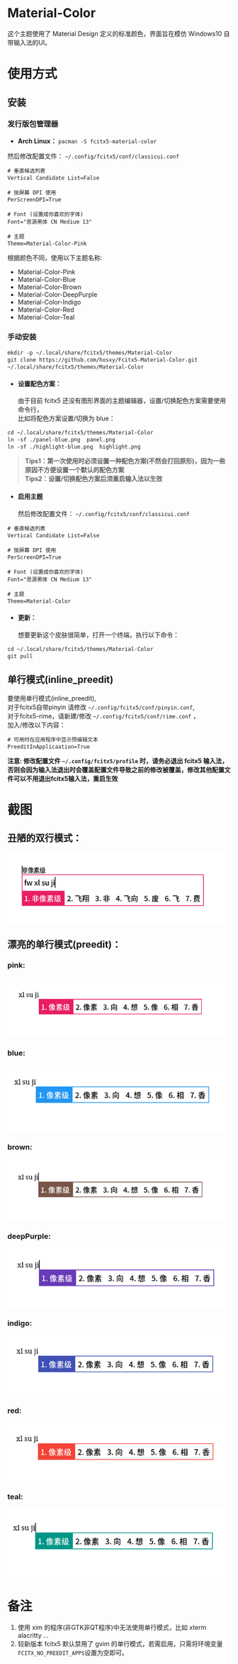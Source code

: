 # Material-Color
这个主题使用了 Material Design 定义的标准颜色，界面旨在模仿 Windows10 自带输入法的UI。

# 使用方式
## 安装
### 发行版包管理器
+ **Arch Linux：** `pacman -S fcitx5-material-color` <br>

然后修改配置文件： `~/.config/fcitx5/conf/classicui.conf`
```
# 垂直候选列表
Vertical Candidate List=False

# 按屏幕 DPI 使用
PerScreenDPI=True

# Font (设置成你喜欢的字体)
Font="思源黑体 CN Medium 13"

# 主题
Theme=Material-Color-Pink
```
根据颜色不同，使用以下主题名称:
+ Material-Color-Pink
+ Material-Color-Blue
+ Material-Color-Brown
+ Material-Color-DeepPurple
+ Material-Color-Indigo
+ Material-Color-Red
+ Material-Color-Teal

### 手动安装
```
mkdir -p ~/.local/share/fcitx5/themes/Material-Color
git clone https://github.com/hosxy/Fcitx5-Material-Color.git ~/.local/share/fcitx5/themes/Material-Color
```
+ #### 设置配色方案：
    由于目前 fcitx5 还没有图形界面的主题编辑器，设置/切换配色方案需要使用命令行，<br>
比如将配色方案设置/切换为 blue：

```
cd ~/.local/share/fcitx5/themes/Material-Color
ln -sf ./panel-blue.png  panel.png
ln -sf ./highlight-blue.png  highlight.png
```
>  **Tips1：第一次使用时必须设置一种配色方案(不然会打回原形)，因为一些原因不方便设置一个默认的配色方案**<br>
  **Tips2：设置/切换配色方案后须重启输入法以生效**

+ #### 启用主题
  然后修改配置文件： `~/.config/fcitx5/conf/classicui.conf`

```
# 垂直候选列表
Vertical Candidate List=False

# 按屏幕 DPI 使用
PerScreenDPI=True

# Font (设置成你喜欢的字体)
Font="思源黑体 CN Medium 13"

# 主题
Theme=Material-Color
```

+ #### 更新：
  想要更新这个皮肤很简单，打开一个终端，执行以下命令：

```
cd ~/.local/share/fcitx5/themes/Material-Color
git pull
```

## 单行模式(inline_preedit)
要使用单行模式(inline_preedit),<br>
对于fcitx5自带pinyin 请修改 `~/.config/fcitx5/conf/pinyin.conf`, <br>
对于fcitx5-rime，请新建/修改 `~/.config/fcitx5/conf/rime.conf` ，<br>
加入/修改以下内容：

```
# 可用时在应用程序中显示预编辑文本
PreeditInApplicaation=True
```

**注意: 修改配置文件 `~/.config/fcitx5/profile` 时，请务必退出 fcitx5 输入法，否则会因为输入法退出时会覆盖配置文件导致之前的修改被覆盖，修改其他配置文件可以不用退出fcitx5输入法，重启生效**



# 截图

## 丑陋的双行模式：

![No-Preedit](./screenshot/No-Preedit.png)

## 漂亮的单行模式(preedit)：

### pink:

![粉红色](./screenshot/pink.png)

### blue:

![蓝色](./screenshot/blue.png)

### brown:

![棕色](./screenshot/brown.png)

### deepPurple:

![深紫色](./screenshot/deepPurple.png)

### indigo:

![Indigo](./screenshot/indigo.png)

### red:

![红色](./screenshot/red.png)

### teal:

![Teal](./screenshot/teal.png)


# 备注
1. 使用 xim 的程序(非GTK非QT程序)中无法使用单行模式，比如 xterm alacritty ...
2. 较新版本 fcitx5 默认禁用了 gvim 的单行模式，若需启用，只需将环境变量`FCITX_NO_PREEDIT_APPS`设置为空即可。
